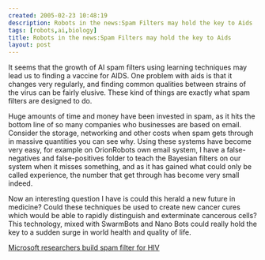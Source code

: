 ```yaml
---
created: 2005-02-23 10:48:19
description: Robots in the news:Spam Filters may hold the key to Aids
tags: [robots,ai,biology]
title: Robots in the news:Spam Filters may hold the key to Aids
layout: post
---
```

It seems that the growth of AI spam filters using learning techniques may lead us to finding a vaccine for AIDS. One problem with aids is that it changes very regularly, and finding common qualities between strains of the virus can be fairly elusive. These kind of things are exactly what spam filters are designed to do.

Huge amounts of time and money have been invested in spam, as it hits the bottom line of so many companies who businesses are based on email. Consider the storage, networking and other costs when spam gets through in massive quantities you can see why. Using these systems have become very easy, for example on OrionRobots own email system, I have a false-negatives and false-positives folder to teach the Bayesian filters on our system when it misses something, and as it has gained what could only be called experience, the number that get through has become very small indeed.

Now an interesting question I have is could this herald a new future in medicine?
  Could these techniques be used to create new cancer cures which would be able to 
  rapidly distinguish and exterminate cancerous cells? 
  This technology, mixed with SwarmBots and  Nano Bots could really hold the key to a sudden surge 
  in world health and quality of life.

<a href="http://www.theregister.co.uk/2011/12/06/ms_research_hiv/">Microsoft researchers build spam filter for HIV</a>
